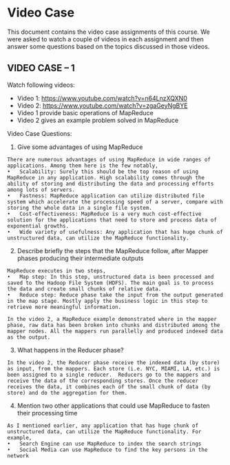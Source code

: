 # Video Case
This document contains the video case assignments of this course. We were asked to watch a couple of videos 
in each assignment and then answer some questions based on the topics discussed in those videos.

## VIDEO CASE – 1
Watch following videos:
* Video 1: https://www.youtube.com/watch?v=n64LnzXQXN0
* Video 2: https://www.youtube.com/watch?v=zgaGeyNgBYE
* Video 1 provide basic operations of MapReduce
* Video 2 gives an example problem solved in MapReduce

Video Case Questions:
1.	Give some advantages of using MapReduce
```
There are numerous advantages of using MapReduce in wide ranges of applications. Among them here is the few notably,
•	Scalability: Surely this should be the top reason of using MapReduce in any application. High scalability comes through the ability of storing and distributing the data and processing efforts among lots of servers.
•	Fastness: MapReduce application can utilize distributed file system which accelerate the processing speed of a server, compare with storing the whole data in a single file system.
•	Cost-effectiveness: MapReduce is a very much cost-effective solution for the applications that need to store and process data of exponential growths.
•	Wide variety of usefulness: Any application that has huge chunk of unstructured data, can utilize the MapReduce functionality.
```
2.	Describe briefly the steps that the MapReduce follow, after Mapper phases producing their intermediate outputs 
```
MapReduce executes in two steps,
•	Map step: In this step, unstructured data is been processed and saved to the Hadoop File System (HDFS). The main goal is to process the data and create small chunks of relative data.
•	Reduce step: Reduce phase take the input from the output generated in the map stage. Mostly apply the business logic in this step to retrieve more meaningful information.

In the video 2, a MapReduce example demonstrated where in the mapper phase, raw data has been broken into chunks and distributed among the mapper nodes. All the mappers run parallelly and produced indexed data as the output.
```
3.	What happens in the Reducer phase?
```
In the video 2, the Reducer phase receive the indexed data (by store) as input, from the mappers. Each store (i.e. NYC, MIAMI, LA, etc.) is been assigned to a single reducer.  Reducers go to the mappers and receive the data of the corresponding stores. Once the reducer receives the data, it combines each of the small chunk of data (by store) and do the aggregation for them.
```
4.	Mention two other applications that could use MapReduce to fasten their processing time
```
As I mentioned earlier, any application that has huge chunk of unstructured data, can utilize the MapReduce functionality. For example,
•	Search Engine can use MapReduce to index the search strings
•	Social Media can use MapReduce to find the key persons in the network
```